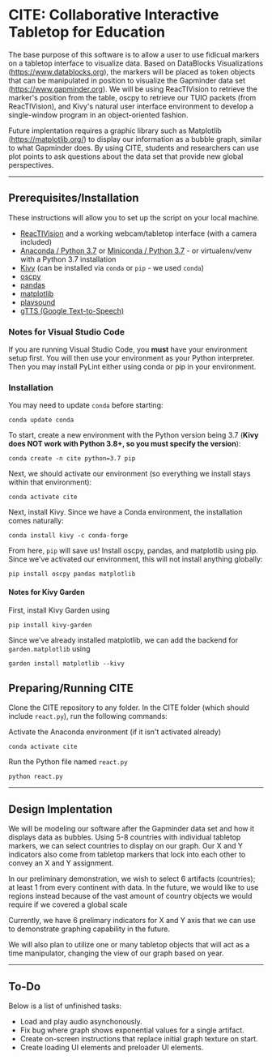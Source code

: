 # CITE: Collaborative Interactive Tabletop for Education
The base purpose of this software is to allow a user to use fidicual markers on a tabletop interface to visualize data. Based on DataBlocks Visualizations (https://www.datablocks.org), the markers will be placed as token objects that can be manipulated in position to visualize the Gapminder data set (https://www.gapminder.org). We will be using ReacTIVision to retrieve the marker's position from the table, oscpy to retrieve our TUIO packets (from ReacTIVision), and Kivy's natural user interface environment to develop a single-window program in an object-oriented fashion.

Future implentation requires a graphic library such as Matplotlib (https://matplotlib.org/) to display our information as a bubble graph, similar to what Gapminder does. By using CITE, students and researchers can use plot points to ask questions about the data set that provide new global perspectives.

---

## Prerequisites/Installation
These instructions will allow you to set up the script on your local machine.
* [ReacTIVision](http://reactivision.sourceforge.net/) and a working webcam/tabletop interface (with a camera included)
* [Anaconda / Python 3.7](https://www.anaconda.com/distribution/) or [Miniconda / Python 3.7](https://docs.conda.io/en/latest/miniconda.html) - or virtualenv/venv with a Python 3.7 installation
* [Kivy](https://www.kivy.org) (can be installed via `conda` or `pip` - we used `conda`)
* [oscpy](https://pypi.org/project/oscpy/)
* [pandas](https://pandas.pydata.org/)
* [matplotlib](https://matplotlib.org/)
* [playsound](https://pypi.org/project/playsound/)
* [gTTS (Google Text-to-Speech)](https://pypi.org/project/gTTS/)

### Notes for Visual Studio Code
If you are running Visual Studio Code, you **must** have your environment setup first. You will then use your environment as your Python interpreter. Then you may install PyLint either using conda or pip in your environment.

### Installation
You may need to update `conda` before starting:
```
conda update conda
```
To start, create a new environment with the Python version being 3.7 (**Kivy does NOT work with Python 3.8+, so you must specify the version**):
```
conda create -n cite python=3.7 pip
```
Next, we should activate our environment (so everything we install stays within that environment):
```
conda activate cite
```
Next, install Kivy. Since we have a Conda environment, the installation comes naturally:
```
conda install kivy -c conda-forge
```
From here, `pip` will save us! Install oscpy, pandas, and matplotlib using pip. Since we've activated our environment, this will not install anything globally:
```
pip install oscpy pandas matplotlib
```
#### Notes for Kivy Garden
First, install Kivy Garden using
```
pip install kivy-garden
```
Since we've already installed matplotlib, we can add the backend for `garden.matplotlib` using
```
garden install matplotlib --kivy
```

## Preparing/Running CITE
Clone the CITE repository to any folder. In the CITE folder (which should include `react.py`), run the following commands:  

Activate the Anaconda environment (if it isn't activated already)
```
conda activate cite
```
Run the Python file named `react.py`
```
python react.py
```
---
## Design Implentation
We will be modeling our software after the Gapminder data set and how it displays data as bubbles. Using 5-8 countries with individual tabletop markers, we can select countries to display on our graph. Our X and Y indicators also come from tabletop markers that lock into each other to convey an X and Y assignment.  

In our preliminary demonstration, we wish to select 6 artifacts (countries); at least 1 from every continent with data. In the future, we would like to use regions instead because of the vast amount of country objects we would require if we covered a global scale

Currently, we have 6 prelimary indicators for X and Y axis that we can use to demonstrate graphing capability in the future.  

We will also plan to utilize one or many tabletop objects that will act as a time manipulator, changing the view of our graph based on year.

---

## To-Do
Below is a list of unfinished tasks:  
* Load and play audio asynchonously.
* Fix bug where graph shows exponential values for a single artifact.
* Create on-screen instructions that replace initial graph texture on start.
* Create loading UI elements and preloader UI elements.
